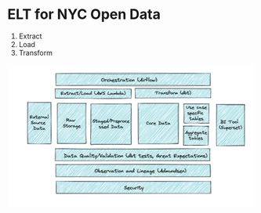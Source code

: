 ELT for NYC Open Data
=====================

1. Extract
2. Load
3. Transform

![Data platform diagram](./docs/images/README__architecture_diagram.png "Conceptual architecture diagram")
